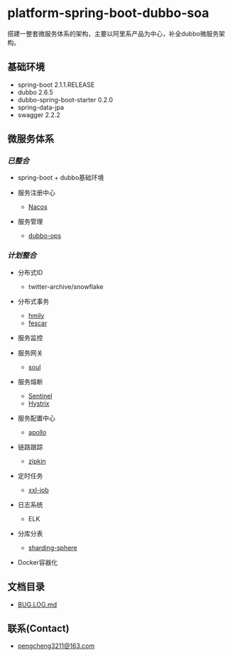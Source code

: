 # platform-spring-boot-dubbo-soa

搭建一整套微服务体系的架构，主要以阿里系产品为中心，补全dubbo微服务架构。

## 基础环境

- spring-boot 2.1.1.RELEASE
- dubbo 2.6.5
- dubbo-spring-boot-starter 0.2.0
- spring-data-jpa
- swagger 2.2.2


## 微服务体系

### *已整合*

- spring-boot + dubbo基础环境

- 服务注册中心
	- [Nacos](https://github.com/alibaba/Nacos)
	
- 服务管理
    - [dubbo-ops](https://github.com/apache/incubator-dubbo-ops)

### *计划整合*

- 分布式ID
    - twitter-archive/snowflake

- 分布式事务
	- [hmily](https://github.com/yu199195/hmily)
	- [fescar](https://github.com/alibaba/fescar)

- 服务监控

- 服务网关
	- [soul](https://github.com/Dromara/soul)

- 服务熔断
	- [Sentinel](https://github.com/alibaba/Sentinel)
	- [Hystrix](https://github.com/Netflix/Hystrix)

- 服务配置中心
	- [apollo](https://github.com/ctripcorp/apollo)

- 链路跟踪
	- [zipkin](https://github.com/openzipkin/zipkin)

- 定时任务
	- [xxl-job](https://github.com/xuxueli/xxl-job)

- 日志系统
	- ELK

- 分库分表
	- [sharding-sphere](https://github.com/sharding-sphere/sharding-sphere)

- Docker容器化

## 文档目录

- [BUG.LOG.md](./doc/BUG.LOG.md)

## 联系(Contact)

- [pengcheng3211@163.com](https://github.com/pengcgithub)

